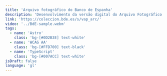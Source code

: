 ```yaml
---
title: 'Arquivo fotográfico do Banco de Espanha'
description: 'Desenvolvimento da versão digital do Arquivo Fotográfico do Banco de Espanha em colaboração com <strong>Underbau</strong>. Um projeto com uma grande coleção de imagens históricas desenvolvido para perdurar no tempo.'
link: 'https://coleccion.bde.es/s/vap_arc/'
video: '../BdE-sample.webm'
tags:
  - name: 'Astro'
    class: 'bg-[#0D2B3E] text-white'
  - name: 'WCAG AA'
    class: 'bg-[#FFD700] text-black'
  - name: 'TypeScript'
    class: 'bg-[#007ACC] text-white'
isDraft: false
language: 'gl'
---
```

